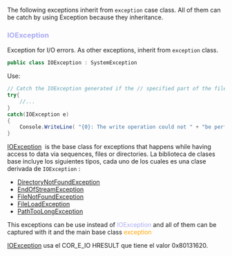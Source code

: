 


The following exceptions inherit from `exception` case class. All of them can be catch by using Exception because they inheritance. 

### <span style="color:#ababf5">IOException</span>

Exception for I/O errors. As other exceptions, inherit from `exception` class. 

```CS
public class IOException : SystemException
```


Use: 

```cs
// Catch the IOException generated if the // specified part of the file is locked. 
try{
	//...
}
catch(IOException e) 
{ 
	Console.WriteLine( "{0}: The write operation could not " + "be performed because the specified " + "part of the file is locked.", e.GetType().Name); 
}
``` 

[IOException](https://learn.microsoft.com/es-es/dotnet/api/system.io.ioexception?view=net-8.0)  is the base class for exceptions that happens while having access to data via sequences, files or directories. 
La biblioteca de clases base incluye los siguientes tipos, cada uno de los cuales es una clase derivada de `IOException` :

- [DirectoryNotFoundException](https://learn.microsoft.com/es-es/dotnet/api/system.io.directorynotfoundexception?view=net-8.0)
- [EndOfStreamException](https://learn.microsoft.com/es-es/dotnet/api/system.io.endofstreamexception?view=net-8.0)
- [FileNotFoundException](https://learn.microsoft.com/es-es/dotnet/api/system.io.filenotfoundexception?view=net-8.0)
- [FileLoadException](https://learn.microsoft.com/es-es/dotnet/api/system.io.fileloadexception?view=net-8.0)
- [PathTooLongException](https://learn.microsoft.com/es-es/dotnet/api/system.io.pathtoolongexception?view=net-8.0)

This exceptions can be use instead of <span style="color:#ababf5;">IOException</span> and all of them can be captured with it and the main base class <span style="color:orange;">exception</span> 

[IOException](https://learn.microsoft.com/es-es/dotnet/api/system.io.ioexception?view=net-8.0) usa el COR_E_IO HRESULT que tiene el valor 0x80131620.
